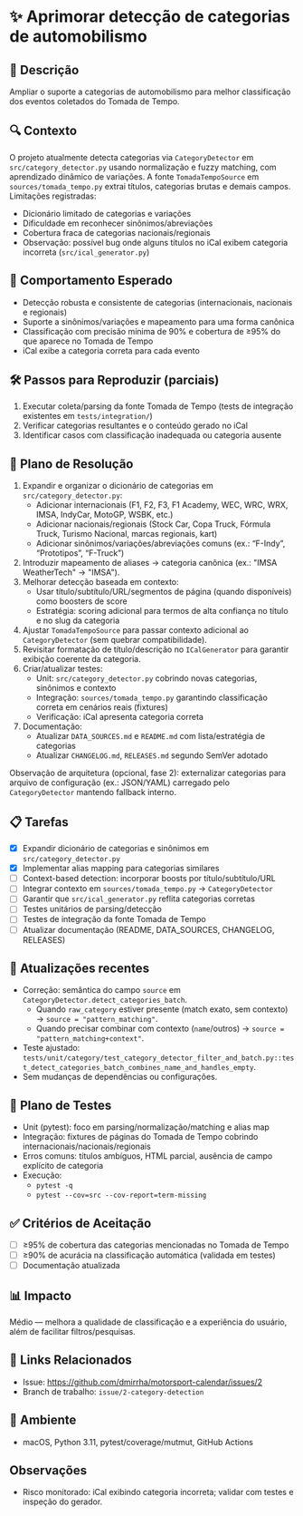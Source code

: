 # ✨ Aprimorar detecção de categorias de automobilismo

## 📝 Descrição
Ampliar o suporte a categorias de automobilismo para melhor classificação dos eventos coletados do Tomada de Tempo.

## 🔍 Contexto
O projeto atualmente detecta categorias via `CategoryDetector` em `src/category_detector.py` usando normalização e fuzzy matching, com aprendizado dinâmico de variações. A fonte `TomadaTempoSource` em `sources/tomada_tempo.py` extrai títulos, categorias brutas e demais campos. Limitações registradas:
- Dicionário limitado de categorias e variações
- Dificuldade em reconhecer sinônimos/abreviações
- Cobertura fraca de categorias nacionais/regionais
- Observação: possível bug onde alguns títulos no iCal exibem categoria incorreta (`src/ical_generator.py`)

## 🎯 Comportamento Esperado
- Detecção robusta e consistente de categorias (internacionais, nacionais e regionais)
- Suporte a sinônimos/variações e mapeamento para uma forma canônica
- Classificação com precisão mínima de 90% e cobertura de ≥95% do que aparece no Tomada de Tempo
- iCal exibe a categoria correta para cada evento

## 🛠️ Passos para Reproduzir (parciais)
1. Executar coleta/parsing da fonte Tomada de Tempo (tests de integração existentes em `tests/integration/`)
2. Verificar categorias resultantes e o conteúdo gerado no iCal
3. Identificar casos com classificação inadequada ou categoria ausente

## 🧭 Plano de Resolução
1. Expandir e organizar o dicionário de categorias em `src/category_detector.py`:
   - Adicionar internacionais (F1, F2, F3, F1 Academy, WEC, WRC, WRX, IMSA, IndyCar, MotoGP, WSBK, etc.)
   - Adicionar nacionais/regionais (Stock Car, Copa Truck, Fórmula Truck, Turismo Nacional, marcas regionais, kart)
   - Adicionar sinônimos/variações/abreviações comuns (ex.: “F-Indy”, “Prototipos”, “F-Truck”)
2. Introduzir mapeamento de aliases → categoria canônica (ex.: "IMSA WeatherTech" → "IMSA").
3. Melhorar detecção baseada em contexto:
   - Usar título/subtítulo/URL/segmentos de página (quando disponíveis) como boosters de score
   - Estratégia: scoring adicional para termos de alta confiança no título e no slug da categoria
4. Ajustar `TomadaTempoSource` para passar contexto adicional ao `CategoryDetector` (sem quebrar compatibilidade).
5. Revisitar formatação de título/descrição no `ICalGenerator` para garantir exibição coerente da categoria.
6. Criar/atualizar testes:
   - Unit: `src/category_detector.py` cobrindo novas categorias, sinônimos e contexto
   - Integração: `sources/tomada_tempo.py` garantindo classificação correta em cenários reais (fixtures)
   - Verificação: iCal apresenta categoria correta
7. Documentação:
   - Atualizar `DATA_SOURCES.md` e `README.md` com lista/estratégia de categorias
   - Atualizar `CHANGELOG.md`, `RELEASES.md` segundo SemVer adotado

Observação de arquitetura (opcional, fase 2): externalizar categorias para arquivo de configuração (ex.: JSON/YAML) carregado pelo `CategoryDetector` mantendo fallback interno.

## 📋 Tarefas
- [x] Expandir dicionário de categorias e sinônimos em `src/category_detector.py`
- [x] Implementar alias mapping para categorias similares
- [ ] Context-based detection: incorporar boosts por título/subtítulo/URL
- [ ] Integrar contexto em `sources/tomada_tempo.py` → `CategoryDetector`
- [ ] Garantir que `src/ical_generator.py` reflita categorias corretas
- [ ] Testes unitários de parsing/detecção
- [ ] Testes de integração da fonte Tomada de Tempo
- [ ] Atualizar documentação (README, DATA_SOURCES, CHANGELOG, RELEASES)

## 🔧 Atualizações recentes
- Correção: semântica do campo `source` em `CategoryDetector.detect_categories_batch`.
  - Quando `raw_category` estiver presente (match exato, sem contexto) → `source = "pattern_matching"`.
  - Quando precisar combinar com contexto (`name`/outros) → `source = "pattern_matching+context"`.
- Teste ajustado: `tests/unit/category/test_category_detector_filter_and_batch.py::test_detect_categories_batch_combines_name_and_handles_empty`.
- Sem mudanças de dependências ou configurações.

## 🧪 Plano de Testes
- Unit (pytest): foco em parsing/normalização/matching e alias map
- Integração: fixtures de páginas do Tomada de Tempo cobrindo internacionais/nacionais/regionais
- Erros comuns: títulos ambíguos, HTML parcial, ausência de campo explícito de categoria
- Execução:
  - `pytest -q`
  - `pytest --cov=src --cov-report=term-missing`

## ✅ Critérios de Aceitação
- [ ] ≥95% de cobertura das categorias mencionadas no Tomada de Tempo
- [ ] ≥90% de acurácia na classificação automática (validada em testes)
- [ ] Documentação atualizada

## 📊 Impacto
Médio — melhora a qualidade de classificação e a experiência do usuário, além de facilitar filtros/pesquisas.

## 🔗 Links Relacionados
- Issue: https://github.com/dmirrha/motorsport-calendar/issues/2
- Branch de trabalho: `issue/2-category-detection`

## 📱 Ambiente
- macOS, Python 3.11, pytest/coverage/mutmut, GitHub Actions

## Observações
- Risco monitorado: iCal exibindo categoria incorreta; validar com testes e inspeção do gerador.
